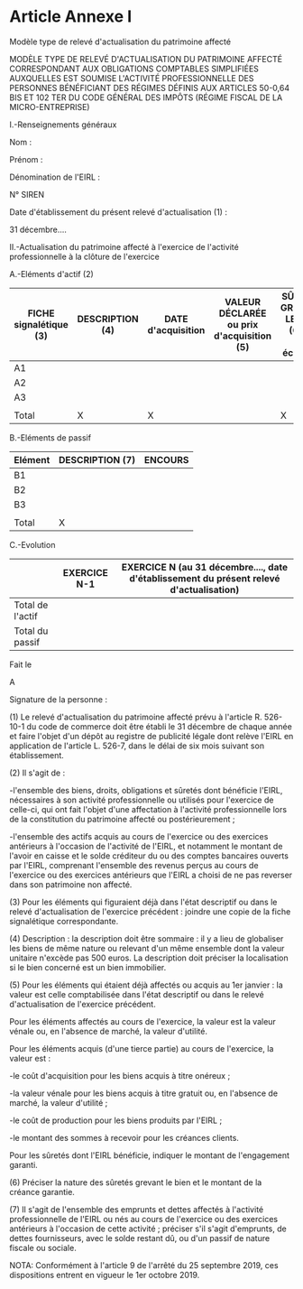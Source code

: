 # Article Annexe I

Modèle type de relevé d'actualisation du patrimoine affecté

MODÈLE TYPE DE RELEVÉ D'ACTUALISATION DU PATRIMOINE AFFECTÉ CORRESPONDANT AUX OBLIGATIONS COMPTABLES SIMPLIFIÉES AUXQUELLES EST SOUMISE L'ACTIVITÉ PROFESSIONNELLE DES PERSONNES BÉNÉFICIANT DES RÉGIMES DÉFINIS AUX ARTICLES 50-0,64 BIS ET 102 TER DU CODE GÉNÉRAL DES IMPÔTS (RÉGIME FISCAL DE LA MICRO-ENTREPRISE)

I.-Renseignements généraux

Nom :

Prénom :

Dénomination de l'EIRL :

N° SIREN

Date d'établissement du présent relevé d'actualisation (1) :

31 décembre....

II.-Actualisation du patrimoine affecté à l'exercice de l'activité professionnelle à la clôture de l'exercice

A.-Eléments d'actif (2)

| FICHE signalétique (3) | DESCRIPTION (4) | DATE d'acquisition | VALEUR DÉCLARÉE ou prix d'acquisition (5) | SÛRETÉS GREVANT LE BIEN (6) (le cas échéant) |
| --- | --- | --- | --- | --- |
| A1 |  |  |  |  |
| A2 |  |  |  |  |
| A3 |  |  |  |  |
|  |  |  |  |  |
| Total | X | X |  | X |

B.-Eléments de passif

| Elément | DESCRIPTION (7) | ENCOURS |
| --- | --- | --- |
| B1 |  |  |
| B2 |  |  |
| B3 |  |  |
|  |  |  |
| Total | X |  |

C.-Evolution

|  | EXERCICE N-1 | EXERCICE N (au 31 décembre...., date d'établissement du présent relevé d'actualisation) |
| --- | --- | --- |
| Total de l'actif |  |  |
| Total du passif |  |  |

Fait le

A

Signature de la personne :

(1) Le relevé d'actualisation du patrimoine affecté prévu à l'article R. 526-10-1 du code de commerce doit être établi le 31 décembre de chaque année et faire l'objet d'un dépôt au registre de publicité légale dont relève l'EIRL en application de l'article L. 526-7, dans le délai de six mois suivant son établissement.

(2) Il s'agit de :

-l'ensemble des biens, droits, obligations et sûretés dont bénéficie l'EIRL, nécessaires à son activité professionnelle ou utilisés pour l'exercice de celle-ci, qui ont fait l'objet d'une affectation à l'activité professionnelle lors de la constitution du patrimoine affecté ou postérieurement ;

-l'ensemble des actifs acquis au cours de l'exercice ou des exercices antérieurs à l'occasion de l'activité de l'EIRL, et notamment le montant de l'avoir en caisse et le solde créditeur du ou des comptes bancaires ouverts par l'EIRL, comprenant l'ensemble des revenus perçus au cours de l'exercice ou des exercices antérieurs que l'EIRL a choisi de ne pas reverser dans son patrimoine non affecté.

(3) Pour les éléments qui figuraient déjà dans l'état descriptif ou dans le relevé d'actualisation de l'exercice précédent : joindre une copie de la fiche signalétique correspondante.

(4) Description : la description doit être sommaire : il y a lieu de globaliser les biens de même nature ou relevant d'un même ensemble dont la valeur unitaire n'excède pas 500 euros. La description doit préciser la localisation si le bien concerné est un bien immobilier.

(5) Pour les éléments qui étaient déjà affectés ou acquis au 1er janvier : la valeur est celle comptabilisée dans l'état descriptif ou dans le relevé d'actualisation de l'exercice précédent.

Pour les éléments affectés au cours de l'exercice, la valeur est la valeur vénale ou, en l'absence de marché, la valeur d'utilité.

Pour les éléments acquis (d'une tierce partie) au cours de l'exercice, la valeur est :

-le coût d'acquisition pour les biens acquis à titre onéreux ;

-la valeur vénale pour les biens acquis à titre gratuit ou, en l'absence de marché, la valeur d'utilité ;

-le coût de production pour les biens produits par l'EIRL ;

-le montant des sommes à recevoir pour les créances clients.

Pour les sûretés dont l'EIRL bénéficie, indiquer le montant de l'engagement garanti.

(6) Préciser la nature des sûretés grevant le bien et le montant de la créance garantie.

(7) Il s'agit de l'ensemble des emprunts et dettes affectés à l'activité professionnelle de l'EIRL ou nés au cours de l'exercice ou des exercices antérieurs à l'occasion de cette activité ; préciser s'il s'agit d'emprunts, de dettes fournisseurs, avec le solde restant dû, ou d'un passif de nature fiscale ou sociale.

NOTA:
Conformément à l'article 9 de l'arrêté du 25 septembre 2019, ces dispositions entrent en vigueur le 1er octobre 2019.
